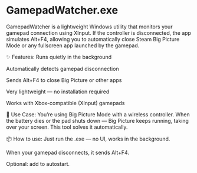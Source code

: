 # GamepadWatcher.exe
GamepadWatcher is a lightweight Windows utility that monitors your gamepad connection using XInput.
If the controller is disconnected, the app simulates Alt+F4, allowing you to automatically close Steam Big Picture Mode or any fullscreen app launched by the gamepad.

✨ Features:
Runs quietly in the background

Automatically detects gamepad disconnection

Sends Alt+F4 to close Big Picture or other apps

Very lightweight — no installation required

Works with Xbox-compatible (XInput) gamepads

🔧 Use Case:
You’re using Big Picture Mode with a wireless controller. When the battery dies or the pad shuts down — Big Picture keeps running, taking over your screen.
This tool solves it automatically.

📦 How to use:
Just run the .exe — no UI, works in the background.

When your gamepad disconnects, it sends Alt+F4.

Optional: add to autostart.
